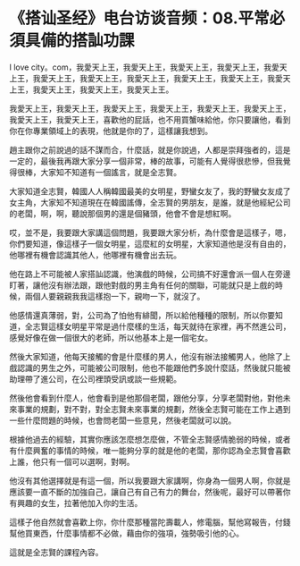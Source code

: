 # 《搭讪圣经》电台访谈音频：08.平常必須具備的搭訕功課

I love city。com，我愛天上王，我愛天上王，我愛天上王，我愛天上王，我愛天上王，我愛天上王，我愛天上王，我愛天上王，我愛天上王，我愛天上王，我愛天上王，我愛天上王，我愛天上王，我愛天上王。

我愛天上王，我愛天上王，我愛天上王，我愛天上王，我愛天上王，我愛天上王，我愛天上王，我愛天上王，喜歡他的屁話，也不用買蟹味給他，你只要讓他，看到你在你專業領域上的表現，他就是你的了，這樣讓我想到。

趙主跟你之前說過的話不謀而合，什麼話，就是你說過，人都是崇拜強者的，這是一定的，最後我再跟大家分享一個非常，棒的故事，可能有人覺得很悲慘，但我覺得很棒，大家知不知道有一個謠言，就是全志賢。

大家知道全志賢，韓國人人稱韓國最美的女明星，野蠻女友了，我的野蠻女友成了女主角，大家知不知道現在在韓國謠傳，全志賢的男朋友，是誰，就是他經紀公司的老闆，啊，啊，聽說那個男的還是個豬頭，他會不會是想紅啊。

哎，並不是，我要跟大家講這個問題，我要跟大家分析，為什麼會是這樣子，嗯，你們要知道，像這樣子一個女明星，這麼紅的女明星，大家知道他是沒有自由的，他哪裡有機會認識其他人，他哪裡有機會出去玩。

他在路上不可能被人家搭訕認識，他演戲的時候，公司搞不好還會派一個人在旁邊盯著，讓他沒有辦法跟，跟他對戲的男主角有任何的關聯，可能就只是上戲的時候，兩個人要親親我我這樣抱一下，親吻一下，就沒了。

他感情還真薄弱，對，公司為了怕他有緋聞，所以給他種種的限制，所以你要知道，全志賢這樣女明星平常是過什麼樣的生活，每天就待在家裡，再不然進公司，感覺好像在做一個很大的老師，所以他基本上是一個宅女。

然後大家知道，他每天接觸的會是什麼樣的男人，他沒有辦法接觸男人，他除了上戲認識的男生之外，可能被公司限制，他也不能跟他們多說什麼話，然後就只能被助理帶了進公司，在公司裡頭受訊或談一些規範。

然後他會看到什麼人，他會看到是他那個老闆，跟他分享，分享老闆對他，對他未來事業的規劃，對不對，對全志賢未來事業的規劃，然後全志賢可能在工作上遇到一些什麼問題的時候，也會問老闆一些意見，然後老闆就可以說。

根據他過去的經驗，其實你應該怎麼想怎麼做，不管全志賢感情脆弱的時候，或者有什麼興奮的事情的時候，唯一能夠分享的就是他的老闆，那你認為全志賢會喜歡上誰，他只有一個可以選啊，對啊。

他沒有其他選擇就是有這一個，所以我要跟大家講啊，你身為一個男人啊，你就是應該要一直不斷的加強自己，讓自己有自己有力的舞台，然後呢，最好可以帶著你有興趣的女生，拉著他加入你的生活。

這樣子他自然就會喜歡上你，你什麼那種當陀壽載人，修電腦，幫他寫報告，付錢幫他買東西，什麼事情都不必做，藉由你的強項，強勢吸引他的心。

這就是全志賢的課程內容。